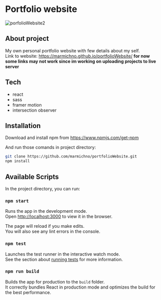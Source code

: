 # Portfolio website

![porfolioWebsite2](https://user-images.githubusercontent.com/72525469/124500054-5b964980-ddbf-11eb-99af-4fadb57a7379.gif)

## About project

My own personal portfolio website with few details about my self. <br>
Link to website: https://marmichno.github.io/portfolioWebsite/
**for now some links may not work since im working on uploading projects to live server**

## Tech

- react
- sass
- framer motion
- intersection observer


## Installation

Download and install npm from https://www.npmjs.com/get-npm

And run those comands in project directory:
```sh
git clone https://github.com/marmichno/portfolioWebsite.git
npm install
```

## Available Scripts

In the project directory, you can run:

### `npm start`

Runs the app in the development mode.\
Open [http://localhost:3000](http://localhost:3000) to view it in the browser.

The page will reload if you make edits.\
You will also see any lint errors in the console.

### `npm test`

Launches the test runner in the interactive watch mode.\
See the section about [running tests](https://facebook.github.io/create-react-app/docs/running-tests) for more information.

### `npm run build`

Builds the app for production to the `build` folder.\
It correctly bundles React in production mode and optimizes the build for the best performance.
